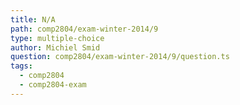 ```yaml
---
title: N/A
path: comp2804/exam-winter-2014/9
type: multiple-choice
author: Michiel Smid
question: comp2804/exam-winter-2014/9/question.ts
tags:
  - comp2804
  - comp2804-exam
---
```

